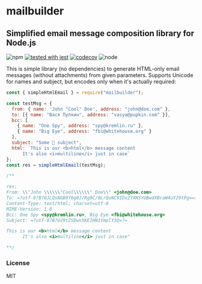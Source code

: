 # mailbuilder

## Simplified email message composition library for Node.js

![npm](https://img.shields.io/npm/v/mailbuilder.svg)
[![tested with jest](https://img.shields.io/badge/tested_with-jest-99424f.svg)](https://github.com/facebook/jest) [![codecov](https://codecov.io/gh/tinovyatkin/mailbuilder/branch/master/graph/badge.svg)](https://codecov.io/gh/tinovyatkin/mailbuilder)
![node](https://img.shields.io/node/v/mailbuilder.svg)

This is simple library (no dependencies) to generate HTML-only email messages (without attachments) from given parameters. Supports Unicode for names and subject, but encodes only when it's actually required:

```js
const { simpleHtmlEmail } = require("mailbuilder");

const testMsg = {
  from: { name: 'John "Cool" Doe', address: "john@doe.com" },
  to: [{ name: "Вася Пупкин", address: "vasya@pupkin.com" }],
  bcc: [
    { name: "One Spy", address: "spy@kremlin.ru" },
    { name: "Big Eye", address: "fbi@whitehouse.org" }
  ],
  subject: "Some 💄 subject",
  html: `This is our <b>html</b> message content
      It's also <i>multiline</i> just in case`
};
const res = simpleHtmlEmail(testMsg);

/**

res:
From: \\"John \\\\\\"Cool\\\\\\" Doe\\" <john@doe.com>
To: =?utf-8?B?0JLQsNGB0Y8g0J/Rg9C/0LrQuNC9IDx2YXN5YUBwdXBraW4uY29tPg==?=
Content-Type: text/html; charset=utf-8
MIME-Version: 1.0
Bcc: One Spy <spy@kremlin.ru>, Big Eye <fbi@whitehouse.org>
Subject: =?utf-8?B?U29tZSDwn5KEIHN1YmplY3Q=?=

This is our <b>html</b> message content
      It's also <i>multiline</i> just in case"

**/
```

### License

MIT
